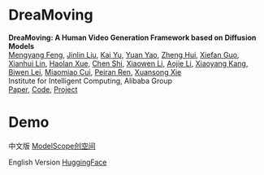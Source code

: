 # DreaMoving

**DreaMoving: A Human Video Generation Framework based on Diffusion Models**<br>
[Mengyang Feng](https://github.com/ArcherFMY), [Jinlin Liu](), [Kai Yu](), [Yuan Yao](), [Zheng Hui](), [Xiefan Guo](), [Xianhui Lin](), [Haolan Xue](), [Chen Shi](), [Xiaowen Li](), [Aojie Li](), [Xiaoyang Kang](), [Biwen Lei](), [Miaomiao Cui](), [Peiran Ren](), [Xuansong Xie]()<br>
Institute for Intelligent Computing, Alibaba Group<br>
[Paper](https://arxiv.org/abs/2312.05107), [Code](https://github.com/dreamoving/dreamoving-project), [Project](https://dreamoving.github.io/dreamoving)

# Demo
中文版
[ModelScope创空间](https://www.modelscope.cn/studios/vigen/video_generation/summary)

English Version [HuggingFace](https://huggingface.co/spaces/jiayong/Dreamoving)





